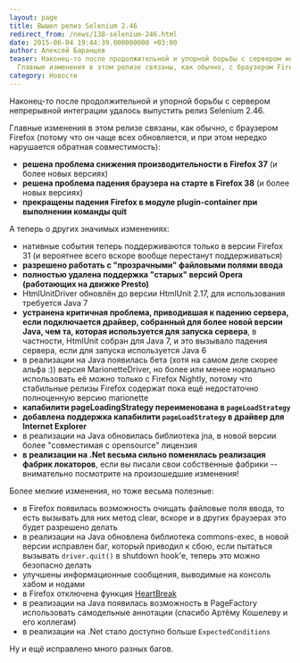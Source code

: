 ```yaml
---
layout: page
title: Вышел релиз Selenium 2.46
redirect_from: /news/138-selenium-246.html
date: 2015-06-04 19:44:39.000000000 +03:00
author: Алексей Баранцев
teaser: Наконец-то после продолжительной и упорной борьбы с сервером непрерывной интеграции удалось выпустить релиз Selenium 2.46.
  Главные изменения в этом релизе связаны, как обычно, с браузером Firefox (потому что он чаще всех обновляется, и при этом нередко нарушается обратная совместимость)
category: Новости
---
```

Наконец-то после продолжительной и упорной борьбы с сервером непрерывной интеграции удалось выпустить релиз Selenium 2.46.

Главные изменения в этом релизе связаны, как обычно, с браузером Firefox (потому что он чаще всех обновляется, и при этом нередко нарушается обратная совместимость):

* **решена проблема снижения производительности в Firefox 37** (и более новых версиях)
* **решена проблема падения браузера на старте в Firefox 38** (и более новых версиях)
* **прекращены падения Firefox в модуле plugin-container при выполнении команды quit**

А теперь о других значимых изменениях:

* нативные события теперь поддерживаются только в версии Firefox 31 (и вероятнее всего вскоре вообще перестанут поддерживаться)
* **разрешено работать с "прозрачными" файловыми полями ввода**
* **полностью удалена поддержка "старых" версий Opera (работающих на движке Presto)**
* HtmlUnitDriver обновлён до версии HtmlUnit 2.17, для использования требуется Java 7
* **устранена критичная проблема, приводившая к падению сервера, если подключается драйвер, собранный для более новой версии Java, чем та, которая используется для запуска сервера**, в частности, HtmlUnit собран для Java 7, и это вызывало падения сервера, если для запуска используется Java 6
* в реализации на Java появилась бета (хотя на самом деле скорее альфа :)) версия MarionetteDriver, но более или менее нормально использовать её можно только с Firefox Nightly, потому что стабильные релизы Firefox содержат пока ещё недостаточно полноценную версию marionette
* **капабилити pageLoadingStrategy переименована в `pageLoadStrategy`**
* **добавлена поддержка капабилити `pageLoadStrategy` в драйвер для Internet Explorer**
* в реализации на Java обновилась библиотека jna, в новой версии более "совместимая с opensource" лицензия
* **в реализации на .Net весьма сильно поменялась реализация фабрик локаторов**, если вы писали свои собственные фабрики -- внимательно посмотрите на произошедшие изменения!

Более мелкие изменения, но тоже весьма полезные:

* в Firefox появилась возможность очищать файловые поля ввода, то есть вызывать для них метод clear, вскоре и в других браузерах это будет разрешено делать
* в реализации на Java обновлена библиотека commons-exec, в новой версии исправлен баг, который приводил к сбою, если пытаться вызывать `driver.quit()` в shutdown hook'е, теперь это можно безопасно делать
* улучшены информационные сообщения, выводимые на консоль хабом и нодами
* в Firefox отключена функция [HeartBreak](https://wiki.mozilla.org/Advocacy/heartbeat)
* в реализации на Java появилась возможность в PageFactory использовать самодельные аннотации (спасибо Артёму Кошелеву и его коллегам)
* в реализации на .Net стало доступно больше `ExpectedConditions`

Ну и ещё исправлено много разных багов.

